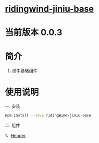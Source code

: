# [ridingwind-jiniu-base](https://gitee.com/LinQinTao/ridingWind-jiniu-base.git)

# 当前版本 0.0.3

# 简介
1. 绩牛基础组件

# 使用说明

一. 安装

```sh
npm install --save ridingWind-jiniu-base
```

二. 组件

1、[Header](./src/Header/Header.md)
